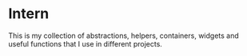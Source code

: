 # Intern

This is my collection of abstractions, helpers, containers, widgets and useful functions that I use in different projects.
